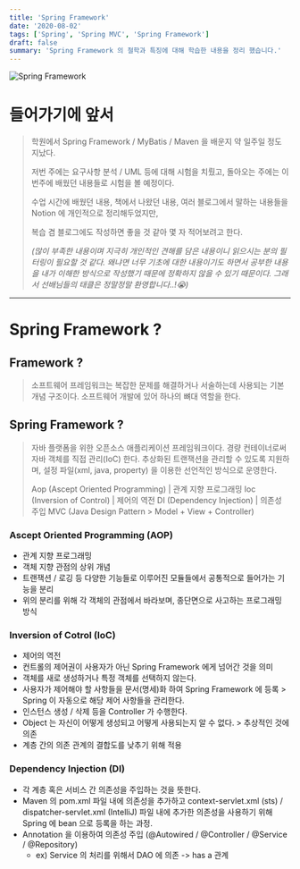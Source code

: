 ```yaml
---
title: 'Spring Framework'
date: '2020-08-02'
tags: ['Spring', 'Spring MVC', 'Spring Framework']
draft: false
summary: 'Spring Framework 의 철학과 특징에 대해 학습한 내용을 정리 했습니다.'
---
```


![Spring Framework](https://spring.io/img/spring-2.svg)

# 들어가기에 앞서

> 학원에서 Spring Framework / MyBatis / Maven 을 배운지 약 일주일 정도 지났다.
>
> 저번 주에는 요구사항 분석 / UML 등에 대해 시험을 치뤘고, 돌아오는 주에는 이번주에 배웠던 내용들로 시험을 볼 예정이다.
>
> 수업 시간에 배웠던 내용, 책에서 나왔던 내용, 여러 블로그에서 말하는 내용들을 Notion 에 개인적으로 정리해두었지만,
>
> 복습 겸 블로그에도 작성하면 좋을 것 같아 몇 자 적어보려고 한다.
>
> _(많이 부족한 내용이며 지극히 개인적인 견해를 담은 내용이니 읽으시는 분의 필터링이 필요할 것 같다. 왜냐면 너무 기초에 대한 내용이기도 하면서 공부한 내용을 내가 이해한 방식으로 작성했기 때문에 정확하지 않을 수 있기 때문이다. 그래서 선배님들의 태클은 정말정말 환영합니다..!😭)_

---

# Spring Framework ?

## Framework ?

> 소프트웨어 프레임워크는 복잡한 문제를 해결하거나 서술하는데 사용되는 기본 개념 구조이다. 소프트웨어 개발에 있어 하나의 뼈대 역할을 한다.

## Spring Framework ?

> 자바 플랫폼을 위한 오픈소스 애플리케이션 프레임워크이다. 경량 컨테이너로써 자바 객체를 직접 관리(IoC) 한다. 추상화된 트랜잭션을 관리할 수 있도록 지원하며, 설정 파일(xml, java, property) 을 이용한 선언적인 방식으로 운영한다.
>
> Aop (Ascept Oriented Programming) | 관계 지향 프로그래밍
> Ioc (Inversion of Control) | 제어의 역전
> DI (Dependency Injection) | 의존성 주입
> MVC (Java Design Pattern > Model + View + Controller)

### Ascept Oriented Programming (AOP)

- 관계 지향 프로그래밍
- 객체 지향 관점의 상위 개념
- 트랜잭션 / 로깅 등 다양한 기능들로 이루어진 모듈들에서 공통적으로 들어가는 기능을 분리
- 위의 분리를 위해 각 객체의 관점에서 바라보며, 종단면으로 사고하는 프로그래밍 방식

### Inversion of Cotrol (IoC)

- 제어의 역전
- 컨트롤의 제어권이 사용자가 아닌 Spring Framework 에게 넘어간 것을 의미
- 객체를 새로 생성하거나 특정 객체를 선택하지 않는다.
- 사용자가 제어해야 할 사항들을 문서(명세)화 하여 Spring Framework 에 등록 > Spring 이 자동으로 해당 제어 사항들을 관리한다.
- 인스턴스 생성 / 삭제 등을 Controller 가 수행한다.
- Object 는 자신이 어떻게 생성되고 어떻게 사용되는지 알 수 없다. > 추상적인 것에 의존
- 계층 간의 의존 관계의 결합도를 낮추기 위해 적용

### Dependency Injection (DI)

- 각 계층 혹은 서비스 간 의존성을 주입하는 것을 뜻한다.
- Maven 의 pom.xml 파일 내에 의존성을 추가하고 context-servlet.xml (sts) / dispatcher-servlet.xml (IntelliJ) 파일 내에 추가한 의존성을 사용하기 위해 Spring 에 bean 으로 등록을 하는 과정.
- Annotation 을 이용하여 의존성 주입 (@Autowired / @Controller / @Service / @Repository)
  - ex) Service 의 처리를 위해서 DAO 에 의존 -> has a 관계
